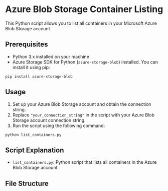 # Azure Blob Storage Container Listing

This Python script allows you to list all containers in your Microsoft Azure Blob Storage account.

## Prerequisites

- Python 3.x installed on your machine
- Azure Storage SDK for Python (`azure-storage-blob`) installed. You can install it using pip:

```
pip install azure-storage-blob
```

## Usage

1. Set up your Azure Blob Storage account and obtain the connection string.
2. Replace `"your_connection_string"` in the script with your Azure Blob Storage account connection string.
3. Run the script using the following command:
```
python list_containers.py
```

## Script Explanation

- `list_containers.py`: Python script that lists all containers in the Azure Blob Storage account.

## File Structure


